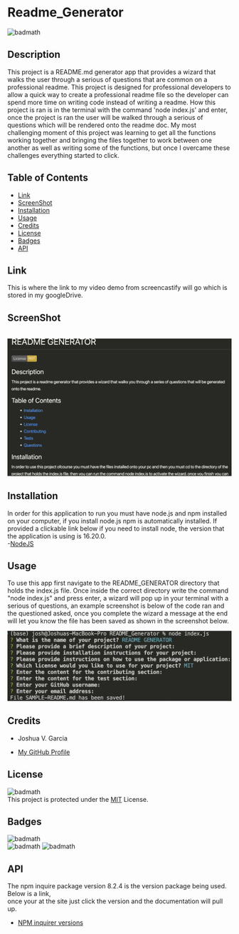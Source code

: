 # Readme_Generator

![badmath](https://img.shields.io/badge/License-MIT-yellow)<br>

## Description

This project is a README.md generator app that provides a wizard that walks the user through a serious of questions that are common on a professional readme. This project is designed for professional developers to allow a quick way to create a professional readme file so the developer can spend more time on writing code instead of writing a readme. How this project is ran is in the terminal with the command 'node index.js' and enter, once the project is ran the user will be walked through a serious of questions which will be rendered onto the readme doc. My most challenging moment of this project was learning to get all the functions working together and bringing the files together to work between one another as well as writing some of the functions, but once I overcame these challenges everything started to click.

## Table of Contents

- [Link](#link)
- [ScreenShot](#screenshot)
- [Installation](#installation)
- [Usage](#usage)
- [Credits](#credits)
- [License](#license)
- [Badges](#badges)
- [API](#api)

## Link

This is where the link to my video demo from screencastify will go which is stored in my googleDrive.

## ScreenShot

<br>![Sample Readme](./assets/images/SampleReadmeScreenshot.png)

## Installation

In order for this application to run you must have node.js and npm installed on your computer, if you install node.js npm is automatically installed. If provided a clickable link below if you need to install node, the version that the application is using is 16.20.0.<br> -[NodeJS](https://nodejs.org/en)

## Usage

To use this app first navigate to the README_GENERATOR directory that holds the index.js file. Once inside the correct directory write the command "node index.js" and press enter, a wizard will pop up in your terminal with a serious of questions, an example screenshot is below of the code ran and the questioned asked, once you complete the wizard a message at the end will let you know the file has been saved as shown in the screenshot below.

![questions app screenshot](assets/images/questionsScreenshot.png)

## Credits

- Joshua V. Garcia

- [My GitHub Profile](https://github.com/garciajv86)

## License

![badmath](https://img.shields.io/badge/License-MIT-yellow)<br>
This project is protected under the [MIT](https://choosealicense.com/mit) License.

## Badges

![badmath](https://img.shields.io/badge/-JAVASCRIPT-blue)<br>
![badmath](https://img.shields.io/badge/-Node.JS-brightgreen)
![badmath](https://img.shields.io/badge/-NPM-success)

## API

The npm inquire package version 8.2.4 is the version package being used. Below is a link,<br>
once your at the site just click the version and the documentation will pull up.

- [NPM inquirer versions](https://www.npmjs.com/package/inquirer/v/8.2.4?activeTab=versions)
